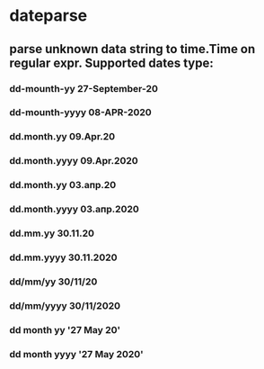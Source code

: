 # dateparse
## parse unknown data string to time.Time on regular expr. Supported dates type: 
### dd-mounth-yy    27-September-20
### dd-mounth-yyyy    08-APR-2020
### dd.month.yy 09.Apr.20
### dd.month.yyyy 09.Apr.2020
### dd.month.yy 03.апр.20
### dd.month.yyyy 03.апр.2020
### dd.mm.yy 30.11.20
### dd.mm.yyyy 30.11.2020
### dd/mm/yy 30/11/20
### dd/mm/yyyy 30/11/2020
### dd month yy '27 May 20'
### dd month yyyy '27 May 2020'
